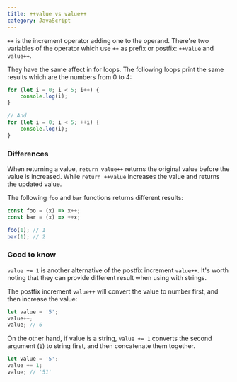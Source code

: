 ```yaml
---
title: ++value vs value++
category: JavaScript
---
```


`++` is the increment operator adding one to the operand.
There're two variables of the operator which use `++` as prefix or postfix: `++value` and `value++`.

They have the same affect in for loops. The following loops print the same results which are the numbers from 0 to 4:

```js
for (let i = 0; i < 5; i++) {
    console.log(i);
}

// And
for (let i = 0; i < 5; ++i) {
    console.log(i);
}
```

### Differences

When returning a value, `return value++` returns the original value before the value is increased. While `return ++value` increases the value and returns the updated value.

The following `foo` and `bar` functions returns different results:

```js
const foo = (x) => x++;
const bar = (x) => ++x;

foo(1); // 1
bar(1); // 2
```

### Good to know

`value += 1` is another alternative of the postfix increment `value++`. It's worth noting that they can provide different result when using with strings.

The postfix increment `value++` will convert the value to number first, and then increase the value:

```js
let value = '5';
value++;
value; // 6
```

On the other hand, if value is a string, `value += 1` converts the second argument (`1`) to string first, and then concatenate them together.

```js
let value = '5';
value += 1;
value; // '51'
```
